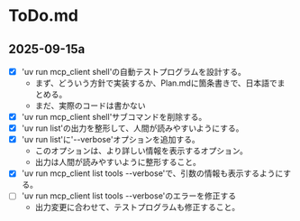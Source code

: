 # ToDo.md

## 2025-09-15a

- [x] 'uv run mcp_client shell'の自動テストプログラムを設計する。
  - まず、どういう方針で実装するか、Plan.mdに箇条書きで、日本語でまとめる。
  - まだ、実際のコードは書かない
- [x] 'uv run mcp_client shell'サブコマンドを削除する。
- [x] 'uv run list'の出力を整形して、人間が読みやすいようにする。
- [x] 'uv run list'に'--verbose'オプションを追加する。
  - このオプションは、より詳しい情報を表示するオプション。
  - 出力は人間が読みやすいように整形すること。
- [x] 'uv run mcp_client list tools --verbose'で、引数の情報も表示するようにする。
- [ ] 'uv run mcp_client list tools --verbose'のエラーを修正する
  - 出力変更に合わせて、テストプログラムも修正すること。





